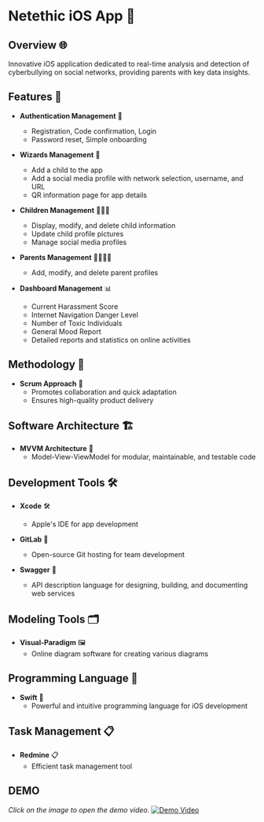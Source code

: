# Netethic iOS App 📱

## Overview 🌐

Innovative iOS application dedicated to real-time analysis and detection of cyberbullying on social networks, providing parents with key data insights.

## Features 🚀

- **Authentication Management** 🔐
  - Registration, Code confirmation, Login
  - Password reset, Simple onboarding

- **Wizards Management** 🧙
  - Add a child to the app
  - Add a social media profile with network selection, username, and URL
  - QR information page for app details

- **Children Management** 👨‍👧‍👦
  - Display, modify, and delete child information
  - Update child profile pictures
  - Manage social media profiles

- **Parents Management** 👨‍👩‍👧‍👦
  - Add, modify, and delete parent profiles

- **Dashboard Management** 📊
  - Current Harassment Score
  - Internet Navigation Danger Level
  - Number of Toxic Individuals
  - General Mood Report
  - Detailed reports and statistics on online activities

## Methodology 🔄

- **Scrum Approach** 🏉
  - Promotes collaboration and quick adaptation
  - Ensures high-quality product delivery

## Software Architecture 🏗️

- **MVVM Architecture** 🧱
  - Model-View-ViewModel for modular, maintainable, and testable code

## Development Tools 🛠️

- **Xcode** 🛠️
  - Apple's IDE for app development

- **GitLab** 🐙
  - Open-source Git hosting for team development

- **Swagger** 📜
  - API description language for designing, building, and documenting web services

## Modeling Tools 🗂️

- **Visual-Paradigm** 🖼️
  - Online diagram software for creating various diagrams

## Programming Language 🚀

- **Swift** 🚀
  - Powerful and intuitive programming language for iOS development

## Task Management 📋

- **Redmine** 📋
  - Efficient task management tool

## DEMO
*Click on the image to open the demo video.*
[![Demo Video](https://drive.google.com/uc?export=view&id=1GOJahQhjgNm92EN4zl459JwEzt6iOa1E)](https://drive.google.com/file/d/1cgX24vKkZeKPIXRTOFG-4t1dtiG8i0lr/view?usp=sharing)

